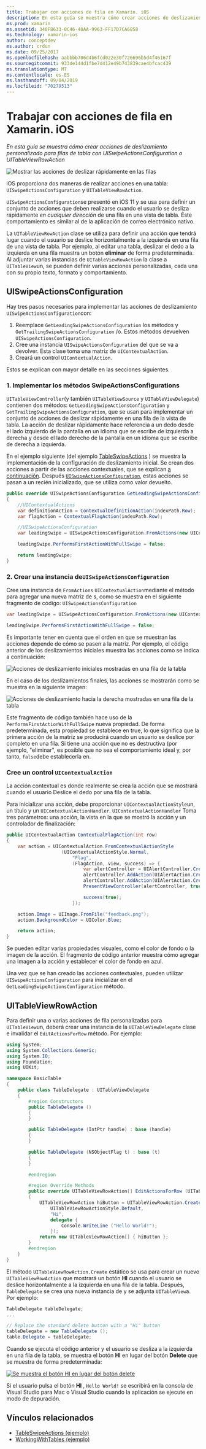 ```yaml
---
title: Trabajar con acciones de fila en Xamarin. iOS
description: En esta guía se muestra cómo crear acciones de deslizamiento personalizado para filas de tabla con UISwipeActionsConfiguration o UITableViewRowAction
ms.prod: xamarin
ms.assetid: 340FB633-0C46-40AA-9963-FF17D7CA6858
ms.technology: xamarin-ios
author: conceptdev
ms.author: crdun
ms.date: 09/25/2017
ms.openlocfilehash: aabbbb706d4b6fcd022e30f726696b5d4f46167f
ms.sourcegitcommit: 933de144d1fbe7d412e49b743839cae4bfcac439
ms.translationtype: MT
ms.contentlocale: es-ES
ms.lasthandoff: 09/04/2019
ms.locfileid: "70279513"
---
```

# <a name="working-with-row-actions-in-xamarinios"></a>Trabajar con acciones de fila en Xamarin. iOS

_En esta guía se muestra cómo crear acciones de deslizamiento personalizado para filas de tabla con UISwipeActionsConfiguration o UITableViewRowAction_

![Mostrar las acciones de deslizar rápidamente en las filas](row-action-images/action02.png)

iOS proporciona dos maneras de realizar acciones en una tabla: `UISwipeActionsConfiguration` y `UITableViewRowAction`.

`UISwipeActionsConfiguration`se presentó en iOS 11 y se usa para definir un conjunto de acciones que deben realizarse cuando el usuario se desliza rápidamente _en cualquier dirección_ de una fila en una vista de tabla. Este comportamiento es similar al de la aplicación de correo electrónico nativo.

La `UITableViewRowAction` clase se utiliza para definir una acción que tendrá lugar cuando el usuario se deslice horizontalmente a la izquierda en una fila de una vista de tabla.
Por ejemplo, al editar una tabla, deslizar el dedo a la izquierda en una fila muestra un botón **eliminar** de forma predeterminada. Al adjuntar varias instancias de `UITableViewRowAction` la clase a `UITableView`un, se pueden definir varias acciones personalizadas, cada una con su propio texto, formato y comportamiento.


## <a name="uiswipeactionsconfiguration"></a>UISwipeActionsConfiguration

Hay tres pasos necesarios para implementar las acciones de deslizamiento `UISwipeActionsConfiguration`con:

1. Reemplace `GetLeadingSwipeActionsConfiguration` los métodos y `GetTrailingSwipeActionsConfiguration` /o. Estos métodos devuelven `UISwipeActionsConfiguration`.
2. Cree una instancia `UISwipeActionsConfiguration` del que se va a devolver. Esta clase toma una matriz de `UIContextualAction`.
3. Creará un control `UIContextualAction`.

Estos se explican con mayor detalle en las secciones siguientes.

### <a name="1-implementing-the-swipeactionsconfigurations-methods"></a>1. Implementar los métodos SwipeActionsConfigurations

`UITableViewController`(y también `UITableViewSource` y `UITableViewDelegate`) contienen dos métodos: `GetLeadingSwipeActionsConfiguration` y `GetTrailingSwipeActionsConfiguration`, que se usan para implementar un conjunto de acciones de deslizar rápidamente en una fila de la vista de tabla. La acción de deslizar rápidamente hace referencia a un dedo desde el lado izquierdo de la pantalla en un idioma que se escribe de izquierda a derecha y desde el lado derecho de la pantalla en un idioma que se escribe de derecha a izquierda.

En el ejemplo siguiente (del ejemplo [TableSwipeActions](https://docs.microsoft.com/samples/xamarin/ios-samples/tableswipeactions) ) se muestra la implementación de la configuración de deslizamiento inicial. Se crean dos acciones a partir de las acciones contextuales, que se explican [a continuación](#create-uicontextualaction). Después [`UISwipeActionsConfiguration`](#create-uiswipeactionsconfigurations), estas acciones se pasan a un recién inicializado, que se utiliza como valor devuelto.


```csharp
public override UISwipeActionsConfiguration GetLeadingSwipeActionsConfiguration(UITableView tableView, NSIndexPath indexPath)
{
    //UIContextualActions
    var definitionAction = ContextualDefinitionAction(indexPath.Row);
    var flagAction = ContextualFlagAction(indexPath.Row);

    //UISwipeActionsConfiguration
    var leadingSwipe = UISwipeActionsConfiguration.FromActions(new UIContextualAction[] { flagAction, definitionAction });

    leadingSwipe.PerformsFirstActionWithFullSwipe = false;

    return leadingSwipe;
}
```

<a name="create-uiswipeactionsconfigurations" />

### <a name="2-instantiate-a-uiswipeactionsconfiguration"></a>2. Crear una instancia de`UISwipeActionsConfiguration`

Cree una instancia de `FromActions` `UIContextualAction`mediante el método para agregar una nueva matriz de s, como se muestra en el siguiente fragmento de código: `UISwipeActionsConfiguration`

```csharp
var leadingSwipe = UISwipeActionsConfiguration.FromActions(new UIContextualAction[] { flagAction, definitionAction })

leadingSwipe.PerformsFirstActionWithFullSwipe = false;
```

Es importante tener en cuenta que el orden en que se muestran las acciones depende de cómo se pasen a la matriz. Por ejemplo, el código anterior de los deslizamientos iniciales muestra las acciones como se indica a continuación:

![Acciones de deslizamiento iniciales mostradas en una fila de la tabla](row-action-images/action03.png)

En el caso de los deslizamientos finales, las acciones se mostrarán como se muestra en la siguiente imagen:

![Acciones de deslizamiento hacia la derecha mostradas en una fila de la tabla](row-action-images/action04.png)

Este fragmento de código también hace uso de la `PerformsFirstActionWithFullSwipe` nueva propiedad. De forma predeterminada, esta propiedad se establece en true, lo que significa que la primera acción de la matriz se producirá cuando un usuario se deslice por completo en una fila. Si tiene una acción que no es destructiva (por ejemplo, "eliminar", es posible que no sea el comportamiento ideal y, por tanto, `false`debe establecerla en.

<a name="create-uicontextualaction" />

### <a name="create-a-uicontextualaction"></a>Cree un control `UIContextualAction`

La acción contextual es donde realmente se crea la acción que se mostrará cuando el usuario Deslice el dedo por una fila de la tabla.

Para inicializar una acción, debe proporcionar `UIContextualActionStyle`un, un título y un `UIContextualActionHandler`. `UIContextualActionHandler` Toma tres parámetros: una acción, la vista en la que se mostró la acción y un controlador de finalización:

```csharp
public UIContextualAction ContextualFlagAction(int row)
{
    var action = UIContextualAction.FromContextualActionStyle
                    (UIContextualActionStyle.Normal,
                        "Flag",
                        (FlagAction, view, success) => {
                            var alertController = UIAlertController.Create($"Report {words[row]}?", "", UIAlertControllerStyle.Alert);
                            alertController.AddAction(UIAlertAction.Create("Cancel", UIAlertActionStyle.Cancel, null));
                            alertController.AddAction(UIAlertAction.Create("Yes", UIAlertActionStyle.Destructive, null));
                            PresentViewController(alertController, true, null);

                            success(true);
                        });

    action.Image = UIImage.FromFile("feedback.png");
    action.BackgroundColor = UIColor.Blue;

    return action;
}
```

Se pueden editar varias propiedades visuales, como el color de fondo o la imagen de la acción. El fragmento de código anterior muestra cómo agregar una imagen a la acción y establecer el color de fondo en azul.

Una vez que se han creado las acciones contextuales, pueden utilizar `UISwipeActionsConfiguration` para inicializar en el `GetLeadingSwipeActionsConfiguration` método.

## <a name="uitableviewrowaction"></a>UITableViewRowAction

Para definir una o varias acciones de fila personalizadas para `UITableView`un, deberá crear una instancia de la `UITableViewDelegate` clase e invalidar el `EditActionsForRow` método. Por ejemplo:

```csharp
using System;
using System.Collections.Generic;
using System.IO;
using Foundation;
using UIKit;

namespace BasicTable
{
    public class TableDelegate : UITableViewDelegate
    {
        #region Constructors
        public TableDelegate ()
        {
        }

        public TableDelegate (IntPtr handle) : base (handle)
        {
        }

        public TableDelegate (NSObjectFlag t) : base (t)
        {
        }

        #endregion

        #region Override Methods
        public override UITableViewRowAction[] EditActionsForRow (UITableView tableView, NSIndexPath indexPath)
        {
            UITableViewRowAction hiButton = UITableViewRowAction.Create (
                UITableViewRowActionStyle.Default,
                "Hi",
                delegate {
                    Console.WriteLine ("Hello World!");
                });
            return new UITableViewRowAction[] { hiButton };
        }
        #endregion
    }
}
```

El método `UITableViewRowAction.Create` estático se usa para crear un nuevo `UITableViewRowAction` que mostrará un botón **HI** cuando el usuario se deslice horizontalmente a la izquierda en una fila de la tabla. Después, `TableDelegate` se crea una nueva instancia de y se adjunta `UITableView`a. Por ejemplo:

```csharp
TableDelegate tableDelegate;
...

// Replace the standard delete button with a "Hi" button
tableDelegate = new TableDelegate ();
table.Delegate = tableDelegate;

```

Cuando se ejecuta el código anterior y el usuario se desliza a la izquierda en una fila de la tabla, se muestra el botón **HI** en lugar del botón **Delete** que se muestra de forma predeterminada:

[![](row-action-images/action01.png "Se muestra el botón HI en lugar del botón delete")](row-action-images/action01.png#lightbox)

Si el usuario pulsa el botón **HI** , `Hello World!` se escribirá en la consola de Visual Studio para Mac o Visual Studio cuando la aplicación se ejecute en modo de depuración.



## <a name="related-links"></a>Vínculos relacionados

- [TableSwipeActions (ejemplo)](https://docs.microsoft.com/samples/xamarin/ios-samples/tableswipeactions)
- [WorkingWithTables (ejemplo)](https://docs.microsoft.com/samples/xamarin/ios-samples/workingwithtables)
